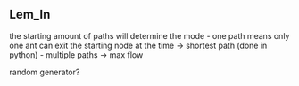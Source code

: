 ## Lem_In
the starting amount of paths will determine the mode
	- one path means only one ant can exit the starting node at the time
		-> shortest path (done in python)
	- multiple paths -> max flow

random generator?